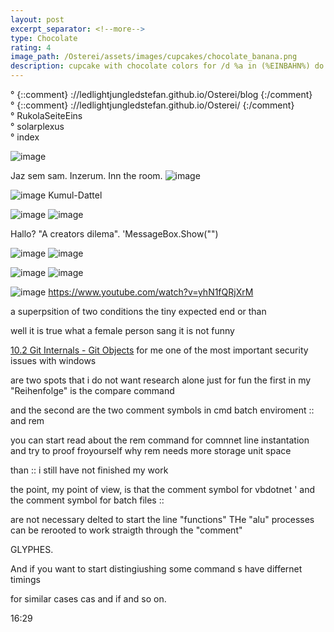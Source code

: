 ```yaml
---
layout: post
excerpt_separator: <!--more-->
type: Chocolate
rating: 4
image_path: /Osterei/assets/images/cupcakes/chocolate_banana.png
description: cupcake with chocolate colors for /d %a in (%EINBAHN%) do dir /b %a
---
```

° {::comment} ://ledlightjungledstefan.github.io/Osterei/blog {:/comment}
<br>
° {::comment} ://ledlightjungledstefan.github.io/Osterei/ {:/comment}
<br>
° RukolaSeiteEins
<br>
° solarplexus
<br>
° index

![image](https://user-images.githubusercontent.com/75255909/194086413-5eef971b-4177-4dce-82a9-ce35647a2d3c.png)

Jaz sem sam. Inzerum. Inn the room.
![image](https://user-images.githubusercontent.com/75255909/193558846-d34c296f-3cbe-4566-9606-21305235cf31.png)

![image](https://user-images.githubusercontent.com/75255909/193559632-14f0cf35-3417-4bdf-a505-685634ea8ce4.png)
Kumul-Dattel
<br>

![image](https://user-images.githubusercontent.com/75255909/193556849-671685b7-aa5c-4994-8633-4ca0d7457d38.png)
![image](https://user-images.githubusercontent.com/75255909/193557449-d51498da-e02c-45a9-ba3c-2dcda80a95db.png)

Hallo? "A creators dilema".
'MessageBox.Show("")

![image](https://user-images.githubusercontent.com/75255909/194053833-66b479b1-35fd-49e9-90c2-1a3b558e7fab.png)
![image](https://user-images.githubusercontent.com/75255909/194054048-cf0b5dc3-ffe0-4774-90c8-6f9254a8689a.png)

![image](https://user-images.githubusercontent.com/75255909/194054187-22e06c68-19b7-4629-affa-1fe77d18aa68.png)
![image](https://user-images.githubusercontent.com/75255909/194054547-ce97669a-d394-4110-8056-7e5015303c36.png)

![image](https://user-images.githubusercontent.com/75255909/194055053-30d83757-aba3-4c90-b6fe-87ae5b52fdd2.png)
https://www.youtube.com/watch?v=yhN1fQRjXrM

a superpsition of two conditions
the tiny expected end or than

well it is true what a female person sang
it is not funny

[10.2 Git Internals - Git Objects](https://git-scm.com/book/en/v2/Git-Internals-Git-Objects)
for me one of the most important security issues with windows

are two spots that i do not want research alone just for fun
the first in my "Reihenfolge" is the compare command

and the second are the two comment symbols in cmd batch enviroment
:: and rem

you can start read about the rem command for comnnet line instantation
and try to proof froyourself why rem needs more storage unit space

than ::
i still have not finished my work

the point, my point of view, is that the comment symbol for vbdotnet '
and the comment symbol for batch files ::

are not necessary delted to start the line "functions"
THe "alu" processes can be rerooted to work straigth through the "comment"

GLYPHES.

And if you want to start distingiushing
some command s have differnet timings

for similar cases
cas and if and so on.

16:29
